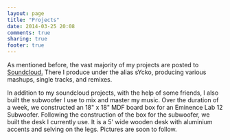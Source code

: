 ```yaml
---
layout: page
title: "Projects"
date: 2014-03-25 20:08
comments: true
sharing: true
footer: true
---
```

As mentioned before, the vast majority of my projects are posted to <a href=https://soundcloud.com/sycko-1 >Soundcloud.</a> There I produce under the alias sYcko, producing various mashups, single tracks, and remixes.

In addition to my soundcloud projects, with the help of some friends, I also built the subwoofer I use to mix and master my music. Over the duration of a week, we constructed an 18" x 18" MDF board box for an Eminence Lab 12 Subwoofer. Following the construction of the box for the subwoofer, we built the desk I currently use. It is a 5' wide wooden desk with aluminium accents and selving on the legs. Pictures are soon to follow.